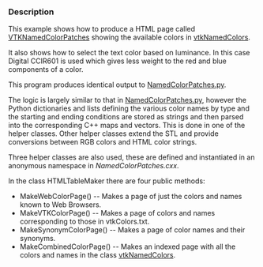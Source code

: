 ### Description
This example shows how to produce a HTML page called [VTKNamedColorPatches](http://htmlpreview.github.com/?https://github.com/lorensen/VTKExamples/blob/master/src/Python/Visualization/VTKNamedColorPatches.html) showing the available
colors in [vtkNamedColors](http://www.vtk.org/doc/nightly/html/classvtkNamedColors.html).

It also shows how to select the text color based on luminance.
In this case Digital CCIR601 is used which gives less weight to the
red and blue components of a color.

This program produces identical output to [NamedColorPatches.py](/Python/Visualization/NamedColorPatches).

The logic is largely similar to that in [NamedColorPatches.py](/Python/Visualization/NamedColorPatches),
however the Python dictionaries and lists defining the various color names by type and the starting and ending conditions are stored as strings and then parsed into the corresponding C++ maps and vectors. This is done in one of the helper classes. Other helper classes extend the STL and provide conversions between RGB colors and HTML color strings.

Three helper classes are also used, these are defined and instantiated in an anonymous namespace in *NamedColorPatches.cxx*.

In the class HTMLTableMaker there are four public methods:

 * MakeWebColorPage() -- Makes a page of just the colors and names known to Web Browsers.
 * MakeVTKColorPage() -- Makes a page of colors and names corresponding to those in vtkColors.txt.
 * MakeSynonymColorPage() -- Makes a page of color names and their synonyms.
 * MakeCombinedColorPage() -- Makes an indexed page with all the colors and names in the class [vtkNamedColors](http://www.vtk.org/doc/nightly/html/classvtkNamedColors.html).
